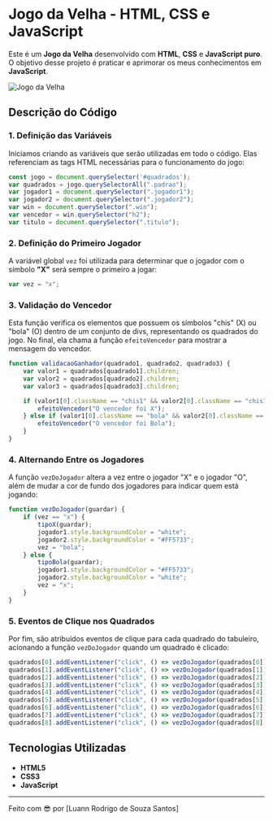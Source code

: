 

# Jogo da Velha - HTML, CSS e JavaScript

Este é um **Jogo da Velha** desenvolvido com **HTML**, **CSS** e **JavaScript puro**. O objetivo desse projeto é praticar e aprimorar os meus conhecimentos em **JavaScript**.


![Jogo da Velha](/img-jogodavelha.jpg)



## Descrição do Código

### 1. Definição das Variáveis

Iniciamos criando as variáveis que serão utilizadas em todo o código. Elas referenciam as tags HTML necessárias para o funcionamento do jogo:

```javascript
const jogo = document.querySelector('#quadrados');
var quadrados = jogo.querySelectorAll(".padrao");
var jogador1 = document.querySelector(".jogador1");
var jogador2 = document.querySelector(".jogador2");
var win = document.querySelector(".win");
var vencedor = win.querySelector("h2");
var titulo = document.querySelector(".titulo");
```

### 2. Definição do Primeiro Jogador

A variável global `vez` foi utilizada para determinar que o jogador com o símbolo **"X"** será sempre o primeiro a jogar:

```javascript
var vez = "x";
```

### 3. Validação do Vencedor

Esta função verifica os elementos que possuem os símbolos "chis" (X) ou "bola" (O) dentro de um conjunto de divs, representando os quadrados do jogo. No final, ela chama a função `efeitoVencedor` para mostrar a mensagem do vencedor.

```javascript
function validacaoGanhador(quadrado1, quadrado2, quadrado3) {
    var valor1 = quadrados[quadrado1].children;
    var valor2 = quadrados[quadrado2].children;
    var valor3 = quadrados[quadrado3].children;

    if (valor1[0].className == "chis1" && valor2[0].className == "chis1" && valor3[0].className == "chis1") {
        efeitoVencedor("O vencedor foi X");
    } else if (valor1[0].className == "bola" && valor2[0].className == "bola" && valor3[0].className == "bola") {
        efeitoVencedor("O vencedor foi Bola");
    }
}
```

### 4. Alternando Entre os Jogadores

A função `vezDoJogador` altera a vez entre o jogador "X" e o jogador "O", além de mudar a cor de fundo dos jogadores para indicar quem está jogando:

```javascript
function vezDoJogador(guardar) {
    if (vez == "x") {
        tipoX(guardar);
        jogador1.style.backgroundColor = "white";
        jogador2.style.backgroundColor = "#FF5733";
        vez = "bola";
    } else {
        tipoBola(guardar);
        jogador1.style.backgroundColor = "#FF5733";
        jogador2.style.backgroundColor = "white";
        vez = "x";
    }
}
```

### 5. Eventos de Clique nos Quadrados

Por fim, são atribuídos eventos de clique para cada quadrado do tabuleiro, acionando a função `vezDoJogador` quando um quadrado é clicado:

```javascript
quadrados[0].addEventListener("click", () => vezDoJogador(quadrados[0]));
quadrados[1].addEventListener("click", () => vezDoJogador(quadrados[1]));
quadrados[2].addEventListener("click", () => vezDoJogador(quadrados[2]));
quadrados[3].addEventListener("click", () => vezDoJogador(quadrados[3]));
quadrados[4].addEventListener("click", () => vezDoJogador(quadrados[4]));
quadrados[5].addEventListener("click", () => vezDoJogador(quadrados[5]));
quadrados[6].addEventListener("click", () => vezDoJogador(quadrados[6]));
quadrados[7].addEventListener("click", () => vezDoJogador(quadrados[7]));
quadrados[8].addEventListener("click", () => vezDoJogador(quadrados[8]));
```

## Tecnologias Utilizadas

- **HTML5**
- **CSS3**
- **JavaScript**

---

Feito com 😎 por [Luann Rodrigo de Souza Santos]
